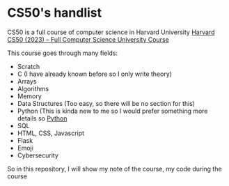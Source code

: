 # CS50's handlist

CS50 is a full course of computer science in Harvard University [Harvard CS50 (2023) – Full Computer Science University Course](https://www.youtube.com/watch?v=LfaMVlDaQ24)

This course goes through many fields:
  - Scratch
  - C (I have already known before so I only write theory)
  - Arrays
  - Algorithms
  - Memory
  - Data Structures (Too easy, so there will be no section for this)
  - Python (This is kinda new to me so I would prefer something more details so [Python](https://github.com/howardVoxcan/CS_Courses)
  - SQL
  - HTML, CSS, Javascript
  - Flask
  - Emoji
  - Cybersecurity

So in this repository, I will show my note of the course, my code during the course
